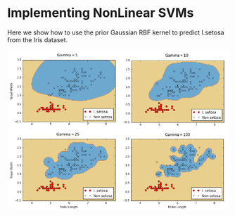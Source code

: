 # Implementing NonLinear SVMs

Here we show how to use the prior Gaussian RBF kernel to predict I.setosa from the Iris dataset.

![Nonlinear SVM](../images/05_non_linear_svms.png "Nonlinear SVM")
